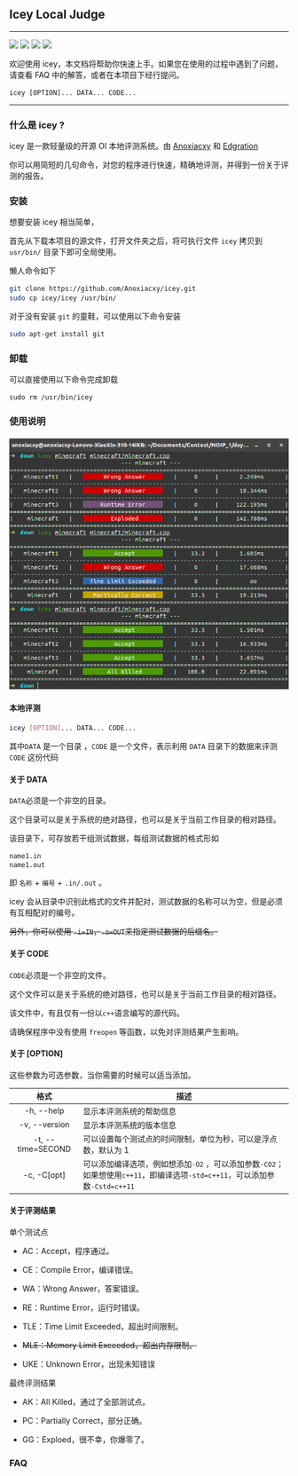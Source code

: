 ##  Icey Local Judge
****
![](https://img.shields.io/badge/build-passing-brightgreen.svg?longCache=true&style=flat-square) ![](https://img.shields.io/badge/size-<1MB-00BFFF.svg?longCache=true&style=flat-square) ![](https://img.shields.io/badge/icey-%20v1.1.0-blue.svg?longCache=true&style=flat-square) ![](https://img.shields.io/badge/price-$0-C0C0C0.svg?longCache=true&style=flat-square)

欢迎使用 icey，本文档将帮助你快速上手。如果您在使用的过程中遇到了问题，请查看 FAQ 中的解答，或者在本项目下经行提问。

```
icey [OPTION]... DATA... CODE...
```
****
### 什么是 icey ?

icey 是一款轻量级的开源 OI 本地评测系统。由 [Anoxiacxy](https://anoxiacxy.github.io) 和 [Edgration](www.)

你可以用简短的几句命令，对您的程序进行快速，精确地评测，并得到一份关于评测的报告。

### 安装

想要安装 icey 相当简单，

首先从下载本项目的源文件，打开文件夹之后，将可执行文件 `icey` 拷贝到 `usr/bin/` 目录下即可全局使用。

懒人命令如下

``` bash
git clone https://github.com/Anoxiacxy/icey.git
sudo cp icey/icey /usr/bin/
```

对于没有安装 `git` 的童鞋，可以使用以下命令安装

``` bash
sudo apt-get install git
```

### 卸载

可以直接使用以下命令完成卸载

```
sudo rm /usr/bin/icey
```
### 使用说明

#### ![](images/Screenshot-from-2018-09-23-23-41-56.png)

#### 本地评测

```bash
icey [OPTION]... DATA... CODE...
```

其中`DATA` 是一个目录  ，`CODE` 是一个文件，表示利用 `DATA` 目录下的数据来评测 `CODE` 这份代码

#### 关于 DATA

`DATA`必须是一个非空的目录。

这个目录可以是关于系统的绝对路径，也可以是关于当前工作目录的相对路径。

该目录下，可存放若干组测试数据，每组测试数据的格式形如

```
name1.in
name1.out
```

即 `名称` + `编号` + `.in/.out` 。

icey 会从目录中识别此格式的文件并配对，测试数据的名称可以为空，但是必须有互相配对的编号。

~~另外，你可以使用 `-i=IN`，`-o=OUT`来指定测试数据的后缀名。~~

#### 关于 CODE

`CODE`必须是一个非空的文件。

这个文件可以是关于系统的绝对路径，也可以是关于当前工作目录的相对路径。

该文件中，有且仅有一份以`c++`语言编写的源代码。

请确保程序中没有使用 `freopen` 等函数，以免对评测结果产生影响。

#### 关于 [OPTION]

这些参数为可选参数，当你需要的时候可以适当添加。

| 格式          | 描述                     |
| :-------------: | ------------------------ |
| -h, --help    | 显示本评测系统的帮助信息 |
| -v, --version |     显示本评测系统的版本信息  |
| -t, --time=SECOND | 可以设置每个测试点的时间限制，单位为秒，可以是浮点数，默认为 1 |
| -c, -C[opt] | 可以添加编译选项，例如想添加`-O2` ，可以添加参数`-CO2`；如果想使用`c++11`，即编译选项`-std=c++11`，可以添加参数`-Cstd=c++11` |

#### 关于评测结果

单个测试点

- AC：Accept，程序通过。

- CE：Compile Error，编译错误。

- WA：Wrong Answer，答案错误。

- RE：Runtime Error，运行时错误。

- TLE：Time Limit Exceeded，超出时间限制。

- ~~MLE：Memory Limit Exceeded，超出内存限制。~~

- UKE：Unknown Error，出现未知错误

最终评测结果

- AK：All Killed，通过了全部测试点。

- PC：Partially Correct，部分正确。

- GG：Exploed，很不幸，你爆零了。 
  

### FAQ











